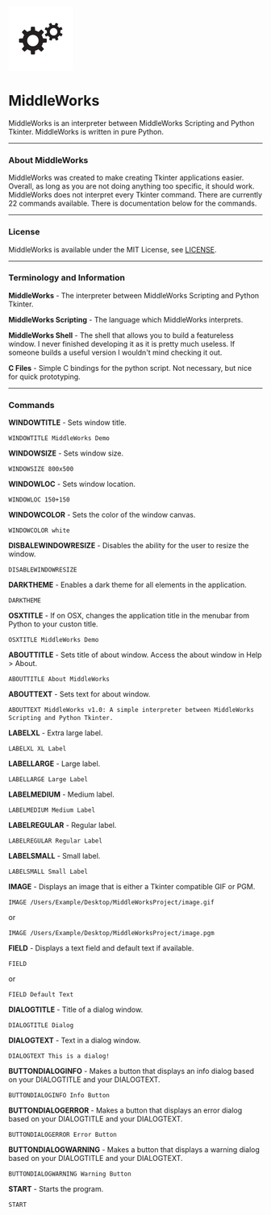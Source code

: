 ![alt text](https://github.com/ChilliNerd/MiddleWorks/blob/master/Img/icon128.png "MiddleWorks Logo")

# MiddleWorks
MiddleWorks is an interpreter between MiddleWorks Scripting and Python Tkinter. MiddleWorks is written in pure Python.

---

### About MiddleWorks
MiddleWorks was created to make creating Tkinter applications easier. Overall, as long as you are not doing anything too specific, it should work.
MiddleWorks does not interpret every Tkinter command. There are currently 22 commands available. There is documentation below for the commands.

---

### License
MiddleWorks is available under the MIT License, see [LICENSE](../blob/master/LICENSE).

---
### Terminology and Information
**MiddleWorks** - The interpreter between MiddleWorks Scripting and Python Tkinter.

**MiddleWorks Scripting** - The language which MiddleWorks interprets.

**MiddleWorks Shell** - The shell that allows you to build a featureless window. I never finished developing it as it is pretty much useless. If someone builds a useful version I wouldn't mind checking it out.

**C Files** - Simple C bindings for the python script. Not necessary, but nice for quick prototyping.

---

### Commands
**WINDOWTITLE** - Sets window title.
```
WINDOWTITLE MiddleWorks Demo
```

**WINDOWSIZE** - Sets window size.
```
WINDOWSIZE 800x500
```

**WINDOWLOC** - Sets window location.
```
WINDOWLOC 150+150
```

**WINDOWCOLOR** - Sets the color of the window canvas.
```
WINDOWCOLOR white
```

**DISBALEWINDOWRESIZE** - Disables the ability for the user to resize the window.
```
DISABLEWINDOWRESIZE
```

**DARKTHEME** - Enables a dark theme for all elements in the application.
```
DARKTHEME
```

**OSXTITLE** - If on OSX, changes the application title in the menubar from Python to your custon title.
```
OSXTITLE MiddleWorks Demo
```

**ABOUTTITLE** - Sets title of about window. Access the about window in Help > About.
```
ABOUTTITLE About MiddleWorks
```

**ABOUTTEXT** - Sets text for about window.
```
ABOUTTEXT MiddleWorks v1.0: A simple interpreter between MiddleWorks Scripting and Python Tkinter.
```

**LABELXL** - Extra large label.
```
LABELXL XL Label
```

**LABELLARGE** - Large label.
```
LABELLARGE Large Label
```

**LABELMEDIUM** - Medium label.
```
LABELMEDIUM Medium Label
```

**LABELREGULAR** - Regular label.
```
LABELREGULAR Regular Label
```

**LABELSMALL** - Small label.
```
LABELSMALL Small Label
```

**IMAGE** - Displays an image that is either a Tkinter compatible GIF or PGM.
```
IMAGE /Users/Example/Desktop/MiddleWorksProject/image.gif
```
or
```
IMAGE /Users/Example/Desktop/MiddleWorksProject/image.pgm
```

**FIELD** - Displays a text field and default text if available.
```
FIELD
```
or
```
FIELD Default Text
```

**DIALOGTITLE** - Title of a dialog window.
```
DIALOGTITLE Dialog
```

**DIALOGTEXT** - Text in a dialog window.
```
DIALOGTEXT This is a dialog!
```

**BUTTONDIALOGINFO** - Makes a button that displays an info dialog based on your DIALOGTITLE and your DIALOGTEXT.
```
BUTTONDIALOGINFO Info Button
```

**BUTTONDIALOGERROR** - Makes a button that displays an error dialog based on your DIALOGTITLE and your DIALOGTEXT.
```
BUTTONDIALOGERROR Error Button
```

**BUTTONDIALOGWARNING** - Makes a button that displays a warning dialog based on your DIALOGTITLE and your DIALOGTEXT.
```
BUTTONDIALOGWARNING Warning Button
```

**START** - Starts the program.
```
START
```
